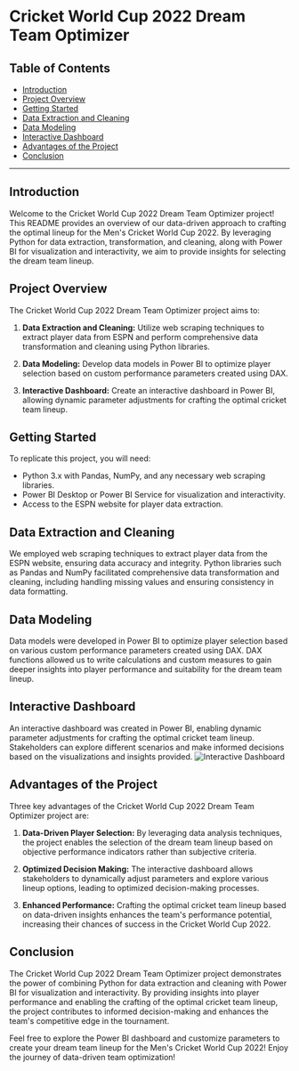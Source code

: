 # Cricket World Cup 2022 Dream Team Optimizer

## Table of Contents

- [Introduction](#introduction)
- [Project Overview](#project-overview)
- [Getting Started](#getting-started)
- [Data Extraction and Cleaning](#data-extraction-and-cleaning)
- [Data Modeling](#data-modeling)
- [Interactive Dashboard](#interactive-dashboard)
- [Advantages of the Project](#advantages-of-the-project)
- [Conclusion](#conclusion)

---

## Introduction

Welcome to the Cricket World Cup 2022 Dream Team Optimizer project! This README provides an overview of our data-driven approach to crafting the optimal lineup for the Men's Cricket World Cup 2022. By leveraging Python for data extraction, transformation, and cleaning, along with Power BI for visualization and interactivity, we aim to provide insights for selecting the dream team lineup.

## Project Overview

The Cricket World Cup 2022 Dream Team Optimizer project aims to:

1. **Data Extraction and Cleaning:** Utilize web scraping techniques to extract player data from ESPN and perform comprehensive data transformation and cleaning using Python libraries.

2. **Data Modeling:** Develop data models in Power BI to optimize player selection based on custom performance parameters created using DAX.

3. **Interactive Dashboard:** Create an interactive dashboard in Power BI, allowing dynamic parameter adjustments for crafting the optimal cricket team lineup.

## Getting Started

To replicate this project, you will need:

- Python 3.x with Pandas, NumPy, and any necessary web scraping libraries.
- Power BI Desktop or Power BI Service for visualization and interactivity.
- Access to the ESPN website for player data extraction.

## Data Extraction and Cleaning

We employed web scraping techniques to extract player data from the ESPN website, ensuring data accuracy and integrity. Python libraries such as Pandas and NumPy facilitated comprehensive data transformation and cleaning, including handling missing values and ensuring consistency in data formatting.

## Data Modeling

Data models were developed in Power BI to optimize player selection based on various custom performance parameters created using DAX. DAX functions allowed us to write calculations and custom measures to gain deeper insights into player performance and suitability for the dream team lineup.

## Interactive Dashboard

An interactive dashboard was created in Power BI, enabling dynamic parameter adjustments for crafting the optimal cricket team lineup. Stakeholders can explore different scenarios and make informed decisions based on the visualizations and insights provided.
![Interactive Dashboard](path/to/your/image.png)

## Advantages of the Project

Three key advantages of the Cricket World Cup 2022 Dream Team Optimizer project are:

1. **Data-Driven Player Selection:** By leveraging data analysis techniques, the project enables the selection of the dream team lineup based on objective performance indicators rather than subjective criteria.

2. **Optimized Decision Making:** The interactive dashboard allows stakeholders to dynamically adjust parameters and explore various lineup options, leading to optimized decision-making processes.

3. **Enhanced Performance:** Crafting the optimal cricket team lineup based on data-driven insights enhances the team's performance potential, increasing their chances of success in the Cricket World Cup 2022.

## Conclusion

The Cricket World Cup 2022 Dream Team Optimizer project demonstrates the power of combining Python for data extraction and cleaning with Power BI for visualization and interactivity. By providing insights into player performance and enabling the crafting of the optimal cricket team lineup, the project contributes to informed decision-making and enhances the team's competitive edge in the tournament.

Feel free to explore the Power BI dashboard and customize parameters to create your dream team lineup for the Men's Cricket World Cup 2022! Enjoy the journey of data-driven team optimization!


